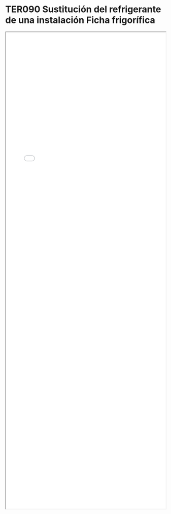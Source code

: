 
# TER090  Sustitución del refrigerante de una instalación Ficha frigorífica

<iframe src="../TER090  Sustitución del refrigerante de una instalación Ficha frigorífica.pdf" width="100%" height="1500px"></iframe>

